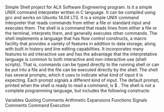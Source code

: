 Simple Shell project for ALX Software Engineering program.
Is it a simple UNIX command interpreter written in C language.
It can be compiled using gcc and works on Ubuntu 14.04 LTS.
It is a simple UNIX command interpreter that reads commands from either a file or standard input and executes them.
The shell is a command that reads lines from either a file or the terminal, interprets them, and generally executes other commands.
The shell implements a language that has flow control constructs, a macro facility that provides a variety of features in addition to data storage, along with built in history and line editing capabilities. 
It incorporates many features to aid interactive use and has the advantage that the interpretative language is common to both interactive and non-interactive use (shell scripts). 
That is, commands can be typed directly to the running shell or can be put into a file and the file can be executed directly by the shell. 
The shell has several prompts, which it uses to indicate what kind of input it is expecting. Each prompt signals a different kind of input. 
The default prompt, printed when the shell is ready to read a command, is $ . The shell is not a complete programming language, but includes the following constructs:

Variables
Quoting
Comments
Arithmetic
Expansions
Functions
Signals
Comments
Command Execution

